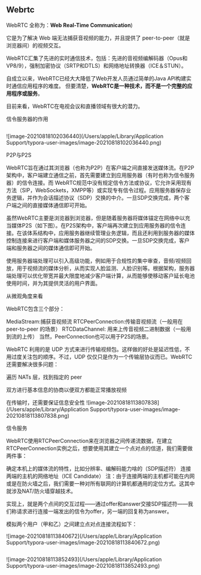 ## Webrtc

WebRTC 全称为：**Web Real-Time Communication**)

它是为了解决 Web 端无法捕获音视频的能力，并且提供了 peer-to-peer（就是浏览器间）的视频交互。

WebRTC汇集了先进的实时通信技术，包括：先进的音视频编解码器（Opus和VP8/9），强制加密协议（SRTP和DTLS）和网络地址转换器（ICE＆STUN）。

自成立以来，WebRTC已经大大降低了Web开发人员通过简单的Java API构建实时通信应用程序的难度。
但要清楚，**WebRTC是一种技术，而不是一个完整的应用程序或服务**。

目前来看，WebRTC在电视会议和直播领域有很大的潜力。





信令服务器的作用

```

```

![image-20210818102036440](/Users/apple/Library/Application Support/typora-user-images/image-20210818102036440.png)





P2P与P2S

WebRTC旨在通过其浏览器（也称为P2P）在客户端之间直接发送媒体流。在P2P架构中，客户端建立通信之前，首先需要建立到应用服务器（有时也称为信令服务器）的信令连接。而 WebRTC规范中没有规定信令方法或协议，它允许采用现有方法（SIP，WebSockets，XMPP等）或实现专有信令过程。应用服务器保存业务逻辑，并作为会话描述协议（SDP）交换的中介。一旦SDP交换完成，两个客户端之间的直接媒体通信即可开始。

虽然WebRTC主要是浏览器到浏览器，但是随着服务器将媒体锚定在网络中以充当媒体P2S（如下图）。在P2S架构中，客户端再次建立到应用服务器的信令连接。在该体系结构中，应用服务器继续管理业务逻辑，而且还利用到服务器的媒体控制连接来进行客户端和媒体服务器之间的SDP交换。一旦SDP交换完成，客户端和服务器之间的媒体通信即可开始。

使用服务器端处理可以引入高级功能，例如用于合规性的集中审查，音频/视频回放，用于视频流的媒体分析，从而实现人脸监测、人脸识别等。根据架构，服务器端处理可以优化带宽并最大限度地减少客户端计算，从而能够使移动客户延长电池使用时间，并为其提供灵活的用户界面。

从微观角度来看

WebRTC包含三个部分：

MediaStream:捕获音视频流
RTCPeerConnection:传输音视频流（一般用在 peer-to-peer 的场景）
RTCDataChannel: 用来上传音视频二进制数据（一般用到流的上传）
当然，PeerConnection也可以用于P2S的场景。


WebRTC 利用的是 UDP 方式来进行传输视频包。这样做的好处是延迟性低，不用过度关注包的顺序。不过，UDP 仅仅只是作为一个传输层协议而已。WebRTC 还需要解决很多问题：

遍历 NATs 层，找到指定的 peer

双方进行基本信息的协商以便双方都能正常播放视频

在传输时，还需要保证信息安全性
![image-20210818113807838](/Users/apple/Library/Application Support/typora-user-images/image-20210818113807838.png)



信令服务

WebRTC使用RTCPeerConnection来在浏览器之间传递流数据，在建立RTCPeerConnection实例之后，想要使用其建立一个点对点的信道，我们需要做两件事：

确定本机上的媒体流的特性，比如分辨率、编解码能力啥的（SDP描述符）
连接两端的主机的网络地址（ICE Candidate）
注：由于连接两端的主机都可能在内网或是在防火墙之后，我们需要一种对所有联网的计算机都通用的定位方式。这其中就涉及NAT/防火墙穿越技术。

实现上，就是两个点间的交互过程——通过offer和answer交接SDP描述符——我们称请求进行连接一端发出的信令为offer，另一端的回复称为answer。

模拟两个用户（甲和乙）之间建立点对点连接流程如下：

![image-20210818113840672](/Users/apple/Library/Application Support/typora-user-images/image-20210818113840672.png)

```

```

![image-20210818113852493](/Users/apple/Library/Application Support/typora-user-images/image-20210818113852493.png)






